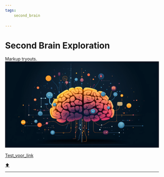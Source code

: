 ```yaml
---
tags:
	second_brain

---
```

# Second Brain Exploration

Markup tryouts.
![picture](../_resources/stsm_Building_a_Second_Brain_is_a_methodology_for_.webp)
  
[Test_voor_link](../Roenblog/Test_voor_link.md)

[⬆️](#t)
  
***
